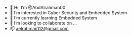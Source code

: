 - 👋 Hi, I’m @AbdAlrahman00
- 👀 I’m interested in Cyber Security and Embedded System 
- 🌱 I’m currently learning Embedded System
- 💞️ I’m looking to collaborate on ...
- 📫 aelrahman112@gmail.com 

<!---
AbdAlrahman00/AbdAlrahman00 is a ✨ special ✨ repository because its `README.md` (this file) appears on your GitHub profile.
You can click the Preview link to take a look at your changes.
--->
